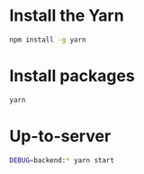 # Install the Yarn

```sh
npm install -g yarn
```

# Install packages

```sh
yarn
```

# Up-to-server

```sh
DEBUG=backend:* yarn start
```
